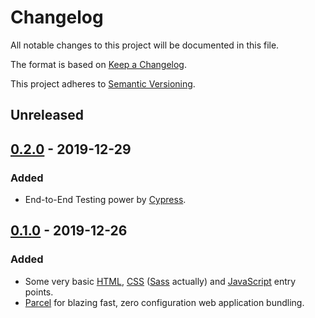 # Changelog

All notable changes to this project will be documented in this file.

The format is based on [Keep a Changelog](https://keepachangelog.com/en/1.0.0/).

This project adheres to [Semantic Versioning](https://semver.org/spec/v2.0.0.html).

## Unreleased

## [0.2.0] - 2019-12-29

### Added

- End-to-End Testing power by [Cypress](https://www.cypress.io/).

## [0.1.0] - 2019-12-26

### Added

- Some very basic [HTML](source/index.html), [CSS](source/styles/main.scss) ([Sass](https://sass-lang.com/) actually) and [JavaScript](source/scripts/main.js) entry points.
- [Parcel](https://parceljs.org/) for blazing fast, zero configuration web application bundling.

[0.2.0]: https://github.com/EdRands/WebAppTemplate/compare/v0.1.0...v0.2.0
[0.1.0]: https://github.com/EdRands/WebAppTemplate/releases/tag/v0.1.0
